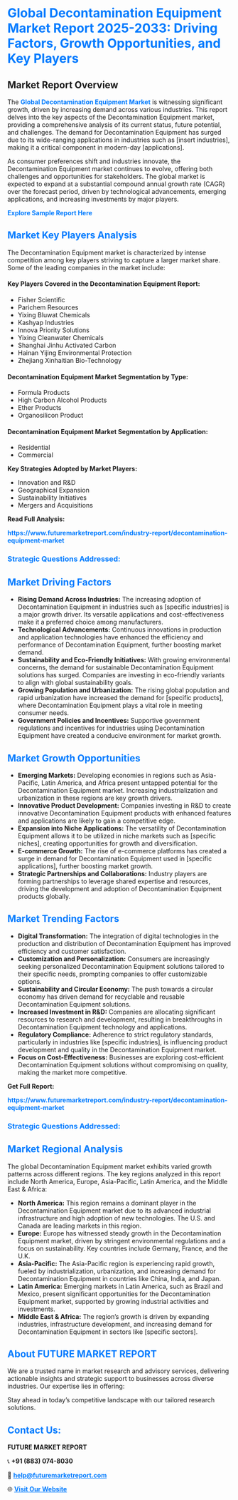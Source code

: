 <h1 style="color: #007BFF;">Global Decontamination Equipment Market Report 2025-2033: Driving Factors, Growth Opportunities, and Key Players</h1>

<section id="overview">
<h2>Market Report Overview</h2>
<p>The <a href="https://www.futuremarketreport.com/industry-report/decontamination-equipment-market" style="color: #007BFF; text-decoration: none;"><strong>Global Decontamination Equipment Market</strong></a> is witnessing significant growth, driven by increasing demand across various industries. This report delves into the key aspects of the Decontamination Equipment market, providing a comprehensive analysis of its current status, future potential, and challenges. The demand for Decontamination Equipment has surged due to its wide-ranging applications in industries such as [insert industries], making it a critical component in modern-day [applications].</p>
<p>As consumer preferences shift and industries innovate, the Decontamination Equipment market continues to evolve, offering both challenges and opportunities for stakeholders. The global market is expected to expand at a substantial compound annual growth rate (CAGR) over the forecast period, driven by technological advancements, emerging applications, and increasing investments by major players.</p>
</section>

<section id="overview">
<p><a href="https://www.futuremarketreport.com/request-sample/reportId=34371" style="color: #007BFF; text-decoration: none;"><strong>Explore Sample Report Here</strong></a></p>
</section>

<section id="key-players">
<h2 style="color: #007BFF;">Market Key Players Analysis</h2>
<p>The Decontamination Equipment market is characterized by intense competition among key players striving to capture a larger market share. Some of the leading companies in the market include:</p>
<h4>Key Players Covered in the Decontamination Equipment Report:</h4>
<ul><li>Fisher Scientific</li><li>Parichem Resources</li><li>Yixing Bluwat Chemicals</li><li>Kashyap Industries</li><li>Innova Priority Solutions</li><li>Yixing Cleanwater Chemicals</li><li>Shanghai Jinhu Activated Carbon</li><li>Hainan Yijing Environmental Protection</li><li>Zhejiang Xinhaitian Bio-Technology</li></ul>
<h4>Decontamination Equipment Market Segmentation by Type:</h4>
<ul><li>Formula Products</li><li>High Carbon Alcohol Products</li><li>Ether Products</li><li>Organosilicon Product</li></ul>

<h4>Decontamination Equipment Market Segmentation by Application:</h4>
<ul><li>Residential</li><li>Commercial</li></ul>
<p><strong>Key Strategies Adopted by Market Players:</strong></p>
<ul>
<li>Innovation and R&D</li>
<li>Geographical Expansion</li>
<li>Sustainability Initiatives</li>
<li>Mergers and Acquisitions</li>
</ul>
</section>

<section>
<p><strong>Read Full Analysis: </strong></p><a href="https://www.futuremarketreport.com/industry-report/decontamination-equipment-market" style="color: #007BFF; text-decoration: none;"><strong>https://www.futuremarketreport.com/industry-report/decontamination-equipment-market</strong></a>
<h3 style="color: #007BFF;">Strategic Questions Addressed:</h3>
</section>

<section id="driving-factors">
<h2 style="color: #007BFF;">Market Driving Factors</h2>
<ul>
<li><strong>Rising Demand Across Industries:</strong> The increasing adoption of Decontamination Equipment in industries such as [specific industries] is a major growth driver. Its versatile applications and cost-effectiveness make it a preferred choice among manufacturers.</li>
<li><strong>Technological Advancements:</strong> Continuous innovations in production and application technologies have enhanced the efficiency and performance of Decontamination Equipment, further boosting market demand.</li>
<li><strong>Sustainability and Eco-Friendly Initiatives:</strong> With growing environmental concerns, the demand for sustainable Decontamination Equipment solutions has surged. Companies are investing in eco-friendly variants to align with global sustainability goals.</li>
<li><strong>Growing Population and Urbanization:</strong> The rising global population and rapid urbanization have increased the demand for [specific products], where Decontamination Equipment plays a vital role in meeting consumer needs.</li>
<li><strong>Government Policies and Incentives:</strong> Supportive government regulations and incentives for industries using Decontamination Equipment have created a conducive environment for market growth.</li>
</ul>
</section>

<section id="growth-opportunities">
<h2 style="color: #007BFF;">Market Growth Opportunities</h2>
<ul>
<li><strong>Emerging Markets:</strong> Developing economies in regions such as Asia-Pacific, Latin America, and Africa present untapped potential for the Decontamination Equipment market. Increasing industrialization and urbanization in these regions are key growth drivers.</li>
<li><strong>Innovative Product Development:</strong> Companies investing in R&D to create innovative Decontamination Equipment products with enhanced features and applications are likely to gain a competitive edge.</li>
<li><strong>Expansion into Niche Applications:</strong> The versatility of Decontamination Equipment allows it to be utilized in niche markets such as [specific niches], creating opportunities for growth and diversification.</li>
<li><strong>E-commerce Growth:</strong> The rise of e-commerce platforms has created a surge in demand for Decontamination Equipment used in [specific applications], further boosting market growth.</li>
<li><strong>Strategic Partnerships and Collaborations:</strong> Industry players are forming partnerships to leverage shared expertise and resources, driving the development and adoption of Decontamination Equipment products globally.</li>
</ul>
</section>

<section id="trending-factors">
<h2 style="color: #007BFF;">Market Trending Factors</h2>
<ul>
<li><strong>Digital Transformation:</strong> The integration of digital technologies in the production and distribution of Decontamination Equipment has improved efficiency and customer satisfaction.</li>
<li><strong>Customization and Personalization:</strong> Consumers are increasingly seeking personalized Decontamination Equipment solutions tailored to their specific needs, prompting companies to offer customizable options.</li>
<li><strong>Sustainability and Circular Economy:</strong> The push towards a circular economy has driven demand for recyclable and reusable Decontamination Equipment solutions.</li>
<li><strong>Increased Investment in R&D:</strong> Companies are allocating significant resources to research and development, resulting in breakthroughs in Decontamination Equipment technology and applications.</li>
<li><strong>Regulatory Compliance:</strong> Adherence to strict regulatory standards, particularly in industries like [specific industries], is influencing product development and quality in the Decontamination Equipment market.</li>
<li><strong>Focus on Cost-Effectiveness:</strong> Businesses are exploring cost-efficient Decontamination Equipment solutions without compromising on quality, making the market more competitive.</li>
</ul>
</section>

<section>
<p><strong>Get Full Report: </strong></p><a href="https://www.futuremarketreport.com/industry-report/decontamination-equipment-market" style="color: #007BFF; text-decoration: none;"><strong>https://www.futuremarketreport.com/industry-report/decontamination-equipment-market</strong></a>
<h3 style="color: #007BFF;">Strategic Questions Addressed:</h3>
</section>


<section id="regional-analysis">
<h2 style="color: #007BFF;">Market Regional Analysis</h2>
<p>The global Decontamination Equipment market exhibits varied growth patterns across different regions. The key regions analyzed in this report include North America, Europe, Asia-Pacific, Latin America, and the Middle East & Africa:</p>
<ul>
<li><strong>North America:</strong> This region remains a dominant player in the Decontamination Equipment market due to its advanced industrial infrastructure and high adoption of new technologies. The U.S. and Canada are leading markets in this region.</li>
<li><strong>Europe:</strong> Europe has witnessed steady growth in the Decontamination Equipment market, driven by stringent environmental regulations and a focus on sustainability. Key countries include Germany, France, and the U.K.</li>
<li><strong>Asia-Pacific:</strong> The Asia-Pacific region is experiencing rapid growth, fueled by industrialization, urbanization, and increasing demand for Decontamination Equipment in countries like China, India, and Japan.</li>
<li><strong>Latin America:</strong> Emerging markets in Latin America, such as Brazil and Mexico, present significant opportunities for the Decontamination Equipment market, supported by growing industrial activities and investments.</li>
<li><strong>Middle East & Africa:</strong> The region’s growth is driven by expanding industries, infrastructure development, and increasing demand for Decontamination Equipment in sectors like [specific sectors].</li>
</ul>
</section>

<footer>
<h2 style="color: #007BFF;">About FUTURE MARKET REPORT</h2>
<p>We are a trusted name in market research and advisory services, delivering actionable insights and strategic support to businesses across diverse industries. Our expertise lies in offering:</p>

<p>Stay ahead in today’s competitive landscape with our tailored research solutions.</p>

<h2 style="color: #007BFF;">Contact Us:</h2>
<p><strong>FUTURE MARKET REPORT</strong></p>
<p>📞 <strong>+91 (883) 074-8030</strong></p>
<p>📧 <strong><a href="mailto:help@futuremarketreport.com" style="color: #007BFF;">help@futuremarketreport.com</a></strong></p>
<p>🌐 <strong><a href="https://www.futuremarketreport.com/" style="color: #007BFF;">Visit Our Website</a></strong></p>
</footer>